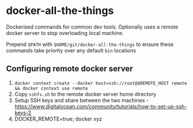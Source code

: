 # docker-all-the-things

Dockerised commands for common dev tools. Optionally uses a remote docker server to stop overloading local machine.

Prepend `$PATH` with `$HOME/git/docker-all-the-things` to ensure these commands take priority over any default `bin` locations

## Configuring remote docker server

1. `docker context create --docker host=ssh://root@$REMOTE_HOST remote && docker context use remote`
1. Copy `sshfs.sh` to the remote docker server home directory
1. Setup SSH keys and share between the two machines - https://www.digitalocean.com/community/tutorials/how-to-set-up-ssh-keys-2
1. DOCKER_REMOTE=true; docker xyz